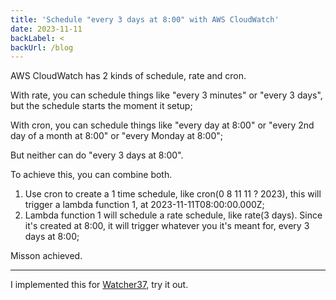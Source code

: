 ```yaml
---
title: 'Schedule "every 3 days at 8:00" with AWS CloudWatch'
date: 2023-11-11
backLabel: <
backUrl: /blog
---
```


AWS CloudWatch has 2 kinds of schedule, rate and cron.

With rate, you can schedule things like "every 3 minutes" or "every 3 days", but the schedule starts the moment it setup;

With cron, you can schedule things like "every day at 8:00" or "every 2nd day of a month at 8:00" or "every Monday at 8:00";

But neither can do "every 3 days at 8:00".

To achieve this, you can combine both.

1. Use cron to create a 1 time schedule, like cron(0 8 11 11 ? 2023), this will trigger a lambda function 1, at 2023-11-11T08:00:00.000Z;
2. Lambda function 1 will schedule a rate schedule, like rate(3 days). Since it's created at 8:00, it will trigger whatever you it's meant for, every 3 days at 8:00;

Misson achieved.

---

I implemented this for [Watcher37](https://watcher.encrypt37.com/), try it out.
